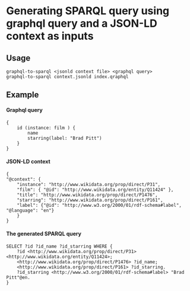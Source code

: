 # Generating SPARQL query using graphql query and a JSON-LD context as inputs

## Usage
    graphql-to-sparql <jsonld context file> <graphql query>
    graphql-to-sparql context.jsonld index.qraphql
    
## Example
#### Graphql query
    {
        id (instance: film ) {
            name
            starring(label: "Brad Pitt")
        }
    }

#### JSON-LD context
    {
    "@context": {
        "instance": "http://www.wikidata.org/prop/direct/P31",
        "film": { "@id": "http://www.wikidata.org/entity/Q11424" },
        "title": "http://www.wikidata.org/prop/direct/P1476",
        "starring": "http://www.wikidata.org/prop/direct/P161",
        "label": {"@id": "http://www.w3.org/2000/01/rdf-schema#label", "@language": "en"}
        }
    }

#### The generated SPARQL query
    SELECT ?id ?id_name ?id_starring WHERE {
        ?id <http://www.wikidata.org/prop/direct/P31> <http://www.wikidata.org/entity/Q11424>;
        <http://www.wikidata.org/prop/direct/P1476> ?id_name;
        <http://www.wikidata.org/prop/direct/P161> ?id_starring.
        ?id_starring <http://www.w3.org/2000/01/rdf-schema#label> "Brad Pitt"@en.
    }
